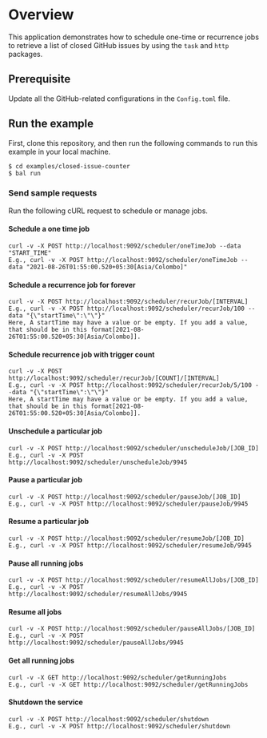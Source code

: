 # Overview

This application demonstrates how to schedule one-time or recurrence jobs to retrieve a list of closed GitHub issues by using the `task` and `http` packages.

## Prerequisite

Update all the GitHub-related configurations in the `Config.toml` file.

## Run the example
 
First, clone this repository, and then run the following commands to run this example in your local machine.
 
    $ cd examples/closed-issue-counter
    $ bal run


### Send sample requests

Run the following cURL request to schedule or manage jobs.

#### Schedule a one time job
    curl -v -X POST http://localhost:9092/scheduler/oneTimeJob --data "START_TIME" 
    E.g., curl -v -X POST http://localhost:9092/scheduler/oneTimeJob --data "2021-08-26T01:55:00.520+05:30[Asia/Colombo]"

#### Schedule a recurrence job for forever
    curl -v -X POST http://localhost:9092/scheduler/recurJob/[INTERVAL]
    E.g., curl -v -X POST http://localhost:9092/scheduler/recurJob/100 --data "{\"startTime\":\"\"}" 
    Here, A startTime may have a value or be empty. If you add a value, that should be in this format[2021-08-26T01:55:00.520+05:30[Asia/Colombo]].

#### Schedule recurrence job with trigger count
    curl -v -X POST http://localhost:9092/scheduler/recurJob/[COUNT]/[INTERVAL]
    E.g., curl -v -X POST http://localhost:9092/scheduler/recurJob/5/100 --data "{\"startTime\":\"\"}" 
    Here, A startTime may have a value or be empty. If you add a value, that should be in this format[2021-08-26T01:55:00.520+05:30[Asia/Colombo]].

#### Unschedule a particular job
    curl -v -X POST http://localhost:9092/scheduler/unscheduleJob/[JOB_ID]
    E.g., curl -v -X POST http://localhost:9092/scheduler/unscheduleJob/9945

#### Pause a particular job
    curl -v -X POST http://localhost:9092/scheduler/pauseJob/[JOB_ID]
    E.g., curl -v -X POST http://localhost:9092/scheduler/pauseJob/9945

#### Resume a particular job
    curl -v -X POST http://localhost:9092/scheduler/resumeJob/[JOB_ID]
    E.g., curl -v -X POST http://localhost:9092/scheduler/resumeJob/9945

#### Pause all running jobs
    curl -v -X POST http://localhost:9092/scheduler/resumeAllJobs/[JOB_ID]
    E.g., curl -v -X POST http://localhost:9092/scheduler/resumeAllJobs/9945

#### Resume all jobs
    curl -v -X POST http://localhost:9092/scheduler/pauseAllJobs/[JOB_ID]
    E.g., curl -v -X POST http://localhost:9092/scheduler/pauseAllJobs/9945

#### Get all running jobs
    curl -v -X GET http://localhost:9092/scheduler/getRunningJobs 
    E.g., curl -v -X GET http://localhost:9092/scheduler/getRunningJobs

#### Shutdown the service
    curl -v -X POST http://localhost:9092/scheduler/shutdown
    E.g., curl -v -X POST http://localhost:9092/scheduler/shutdown
